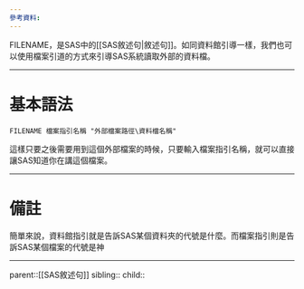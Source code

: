 ```yaml
---
參考資料:
---
```

FILENAME，是SAS中的[[SAS敘述句|敘述句]]。如同資料館引導一樣，我們也可以使用檔案引道的方式來引導SAS系統讀取外部的資料檔。
- - -
# 基本語法
```SAS
FILENAME 檔案指引名稱 "外部檔案路徑\資料檔名稱"
```

這樣只要之後需要用到這個外部檔案的時候，只要輸入檔案指引名稱，就可以直接讓SAS知道你在講這個檔案。
- - -
# 備註
簡單來說，資料館指引就是告訴SAS某個資料夾的代號是什麼。而檔案指引則是告訴SAS某個檔案的代號是神
- - -
parent::[[SAS敘述句]]
sibling::
child::
